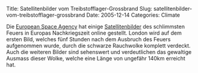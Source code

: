 Title: Satellitenbilder vom Treibstofflager-Grossbrand
Slug: satellitenbilder-vom-treibstofflager-grossbrand
Date: 2005-12-14
Categories: Climate

Die [European Space Agency](http://www.esa.int/) hat einige [Satellitenbilder](http://www.esa.int/esaEO/SEMTBYVLWFE_planet_0.html) des schlimmsten Feuers in Europas Nachkriegszeit online gestellt. London wird auf dem ersten Bild, welches fünf Stunden nach dem Ausbruch des Feuers aufgenommen wurde, durch die schwarze Rauchwolke komplett verdeckt. Auch die weiteren Bilder sind sehenswert und verdeutlichen das gewaltige Ausmass dieser Wolke, welche eine Länge von ungefähr 140km erreicht hat.

